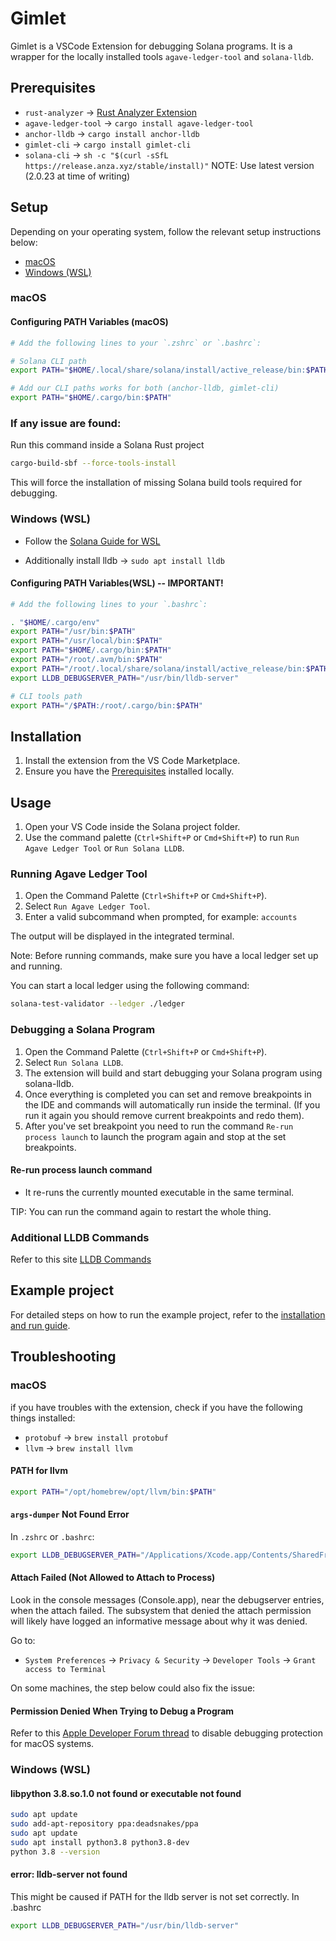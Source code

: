 # Gimlet

Gimlet is a VSCode Extension for debugging Solana programs. It is a wrapper for the locally installed tools `agave-ledger-tool` and `solana-lldb`.

## Prerequisites

- `rust-analyzer` -> [Rust Analyzer Extension](https://marketplace.visualstudio.com/items?itemName=rust-lang.rust-analyzer)
- `agave-ledger-tool` -> `cargo install agave-ledger-tool`
- `anchor-lldb` -> `cargo install anchor-lldb`
- `gimlet-cli` -> `cargo install gimlet-cli`
- `solana-cli` -> `sh -c "$(curl -sSfL https://release.anza.xyz/stable/install)"` NOTE: Use latest version (2.0.23 at time of writing)

## Setup

Depending on your operating system, follow the relevant setup instructions below:

- [macOS](#macos)
- [Windows (WSL)](#windows-wsl)

### macOS

#### Configuring PATH Variables (macOS)

```sh
# Add the following lines to your `.zshrc` or `.bashrc`:

# Solana CLI path
export PATH="$HOME/.local/share/solana/install/active_release/bin:$PATH"

# Add our CLI paths works for both (anchor-lldb, gimlet-cli)
export PATH="$HOME/.cargo/bin:$PATH"
```

### If any issue are found:

Run this command inside a Solana Rust project

```sh
cargo-build-sbf --force-tools-install
```

This will force the installation of missing Solana build tools required for debugging.

### Windows (WSL)

- Follow the [Solana Guide for WSL](https://solana.com/docs/intro/installation)

- Additionally install lldb -> `sudo apt install lldb`

#### Configuring PATH Variables(WSL) -- IMPORTANT!

```sh
# Add the following lines to your `.bashrc`:

. "$HOME/.cargo/env"
export PATH="/usr/bin:$PATH"
export PATH="/usr/local/bin:$PATH"
export PATH="$HOME/.cargo/bin:$PATH"
export PATH="/root/.avm/bin:$PATH"
export PATH="/root/.local/share/solana/install/active_release/bin:$PATH"
export LLDB_DEBUGSERVER_PATH="/usr/bin/lldb-server"

# CLI tools path
export PATH="/$PATH:/root/.cargo/bin:$PATH"
```

## Installation

1. Install the extension from the VS Code Marketplace.
2. Ensure you have the [Prerequisites](#prerequisites) installed locally.

## Usage

1. Open your VS Code inside the Solana project folder.
2. Use the command palette (`Ctrl+Shift+P` or `Cmd+Shift+P`) to run `Run Agave Ledger Tool` or `Run Solana LLDB`.

### Running Agave Ledger Tool

1. Open the Command Palette (`Ctrl+Shift+P` or `Cmd+Shift+P`).
2. Select `Run Agave Ledger Tool`.
3. Enter a valid subcommand when prompted, for example: `accounts`

The output will be displayed in the integrated terminal.

Note: Before running commands, make sure you have a local ledger set up and running.

You can start a local ledger using the following command:

```sh
solana-test-validator --ledger ./ledger
```

### Debugging a Solana Program

1. Open the Command Palette (`Ctrl+Shift+P` or `Cmd+Shift+P`).
2. Select `Run Solana LLDB`.
3. The extension will build and start debugging your Solana program using solana-lldb.
4. Once everything is completed you can set and remove breakpoints in the IDE and commands will automatically run inside the terminal. (If you run it again you should remove current breakpoints and redo them).
5. After you've set breakpoint you need to run the command `Re-run process launch` to launch the program again and stop at the set breakpoints.

#### Re-run process launch command

- It re-runs the currently mounted executable in the same terminal.

TIP: You can run the command again to restart the whole thing.

### Additional LLDB Commands

Refer to this site [LLDB Commands](https://lldb.llvm.org/use/map.html)

## Example project

For detailed steps on how to run the example project, refer to the [installation and run guide](docs/install-run.md).

## Troubleshooting

### macOS

if you have troubles with the extension, check if you have the following things installed:

- `protobuf` -> `brew install protobuf`
- `llvm` -> `brew install llvm`

#### PATH for llvm

```sh
export PATH="/opt/homebrew/opt/llvm/bin:$PATH"
```

#### `args-dumper` Not Found Error

In `.zshrc` or `.bashrc`:

```sh
export LLDB_DEBUGSERVER_PATH="/Applications/Xcode.app/Contents/SharedFrameworks/LLDB.framework/Versions/A/Resources/debugserver"
```

#### Attach Failed (Not Allowed to Attach to Process)

Look in the console messages (Console.app), near the debugserver entries, when the attach failed. The subsystem that denied the attach permission will likely have logged an informative message about why it was denied.

Go to:

- `System Preferences` -> `Privacy & Security` -> `Developer Tools` -> `Grant access to Terminal`

On some machines, the step below could also fix the issue:

#### Permission Denied When Trying to Debug a Program

Refer to this [Apple Developer Forum thread](https://forums.developer.apple.com/forums/thread/17452) to disable debugging protection for macOS systems.

### Windows (WSL)

#### libpython 3.8.so.1.0 not found or executable not found

```sh
sudo apt update
sudo add-apt-repository ppa:deadsnakes/ppa
sudo apt update
sudo apt install python3.8 python3.8-dev
python 3.8 --version
```

#### error: lldb-server not found

This might be caused if PATH for the lldb server is not set correctly. In .bashrc

```sh
export LLDB_DEBUGSERVER_PATH="/usr/bin/lldb-server"
```
